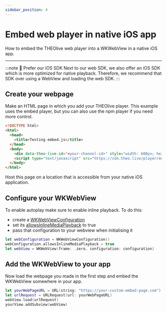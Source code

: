 ```yaml
---
sidebar_position: 4
---
```


# Embed web player in native iOS app

How to embed the THEOlive web player into a WKWebView in a native iOS app.

---

:::note 📘 Prefer our iOS SDK
Next to our web SDK, we also offer an iOS SDK which is more optimized for native playback. Therefore, we recommend that SDK over using a WebView and loading the web SDK.
:::

## Create your webpage

Make an HTML page in which you add your THEOlive player. This example uses the embed player, but you can also use the npm player if you need more control.

```html your-custom-embed-page.com
<!DOCTYPE html>
<html>
  <head>
    <title>Testing embed.js</title>
  </head>
  <body>
    <div data-theo-live-id="<your-channel-id>" style="width: 600px; height: 400px"></div>
    <script type="text/javascript" src="https://cdn.theo.live/player/embed.js" async></script>
  </body>
</html>
```

Host this page on a location that is accessible from your native iOS application.

## Configure your WKWebView

To enable autoplay make sure to enable inline playback. To do this:

- create a [WKWebViewConfiguration](https://developer.apple.com/documentation/webkit/wkwebviewconfiguration)
- set its [allowsInlineMediaPlayback](https://developer.apple.com/documentation/webkit/wkwebviewconfiguration/1614793-allowsinlinemediaplayback) to true
- pass that configuration to your webview when initialising it

```swift
let webConfiguration = WKWebViewConfiguration()
webConfiguration.allowsInlineMediaPlayback = true
let webView = WKWebView(frame: .zero, configuration: configuration)
```

## Add the WKWebView to your app

Now load the webpage you made in the first step and embed the WKWebView somewhere in your app.

```swift
let yourWebPageURL = URL(string: "https://your-custom-embed-page.com")!
let urlRequest = URLRequest(url: yourWebPageURL)
webView.load(urlRequest)
yourView.addSubview(webView)
```
